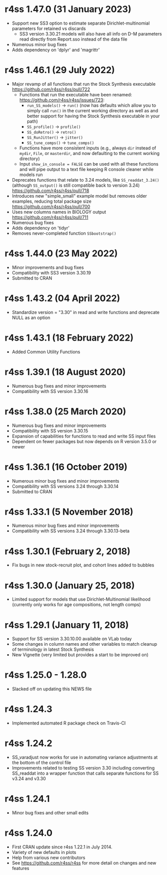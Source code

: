 # r4ss 1.47.0 (31 January 2023)
* Support new SS3 option to estimate separate Dirichlet-multinomial parameters 
  for retained vs discards
  * SS3 version 3.30.21 models will also have all info on D-M
    parameters read directly from Report.sso instead of the data file 
* Numerous minor bug fixes
* Adds dependency on 'dplyr' and 'magrittr'

# r4ss 1.46.1 (29 July 2022)
* Major revamp of all functions that run the Stock Synthesis executable
  https://github.com/r4ss/r4ss/pull/722
  * Functions that run the executable have been renamed:
    https://github.com/r4ss/r4ss/issues/723:
    * `run_SS_models()` -> `run()` (now has defaults which allow you to
      simply call `run()` in the current working directory as well as
      and better support for having the Stock Synthesis executable in
      your path)
    * `SS_profile()` -> `profile()`
    * `SS_doRetro()` -> `retro()`
    * `SS_RunJitter()` -> `jitter()`
    * `SS_tune_comps()` -> `tune_comps()`
  * Functions have more consistent inputs (e.g., always `dir` instead of
    `mydir`, `File`, or `masterdir`, and now defaulting to the current
    working directory) 
  * Input `show_in_console = FALSE` can be used with all these functions
    and will pipe output to a text file keeping R console cleaner while
    models run
* Deprecates functions that relate to 3.24 models, like
  `SS_readdat_3.24()` (although `SS_output()` is still compatible back
  to version 3.24) https://github.com/r4ss/r4ss/pull/718 
* Introduces new "simple_small" example model but removes older
  examples, reducing total package size https://github.com/r4ss/r4ss/pull/700
* Uses new columns names in BIOLOGY output https://github.com/r4ss/r4ss/pull/711
* Numerous bug fixes
* Adds dependency on 'tidyr'
* Removes never-completed function `SSbootstrap()`

# r4ss 1.44.0 (23 May 2022)
* Minor improvements and bug fixes
* Compatibility with SS3 version 3.30.19
* Submitted to CRAN

# r4ss 1.43.2 (04 April 2022)
* Standardize version = "3.30" in read and write functions and
  deprecate NULL as an option

# r4ss 1.43.1 (18 February 2022)
* Added Common Utility Functions

# r4ss 1.39.1 (18 August 2020)
* Numerous bug fixes and minor improvements
* Compatibility with SS version 3.30.16

# r4ss 1.38.0 (25 March 2020)
* Numerous bug fixes and minor improvements
* Compatibility with SS version 3.30.15
* Expansion of capabilities for functions to read and write SS input files
* Dependent on fewer packages but now depends on R version 3.5.0 or newer

# r4ss 1.36.1 (16 October 2019)
* Numerous minor bug fixes and minor improvements
* Compatibility with SS versions 3.24 through 3.30.14
* Submitted to CRAN

# r4ss 1.33.1 (5 November 2018)
* Numerous minor bug fixes and minor improvements
* Compatibility with SS versions 3.24 through 3.30.13-beta

# r4ss 1.30.1 (February 2, 2018)
* Fix bugs in new stock-recruit plot, and cohort lines added to bubbles

# r4ss 1.30.0 (January 25, 2018)
* Limited support for models that use Dirichlet-Multinomial likelihood
(currently only works for age compositions, not length comps)

# r4ss 1.29.1 (January 11, 2018)
* Support for SS version 3.30.10.00 available on VLab today
* Some changes in column names and other variables to match
cleanup of terminology in latest Stock Synthesis
* New Vignette (very limited but provides a start to be improved on)

# r4ss 1.25.0 - 1.28.0
* Slacked off on updating this NEWS file

# r4ss 1.24.3
* Implemented automated R package check on Travis-CI

# r4ss 1.24.2
* SS_varadjust now works for use in automating variance adjustments
at the bottom of the control file
* Improvements related to testing SS version 3.30 including converting
SS_readdat into a wrapper function that calls separate functions for
SS v3.24 and v3.30

# r4ss 1.24.1
* Minor bug fixes and other small edits

# r4ss 1.24.0
* First CRAN update since r4ss 1.22.1 in July 2014.
* Variety of new defaults in plots
* Help from various new contributors
* See https://github.com/r4ss/r4ss for more detail
on changes and new features